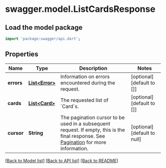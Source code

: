 # swagger.model.ListCardsResponse

## Load the model package
```dart
import 'package:swagger/api.dart';
```

## Properties
Name | Type | Description | Notes
------------ | ------------- | ------------- | -------------
**errors** | [**List&lt;Error&gt;**](Error.md) | Information on errors encountered during the request. | [optional] [default to []]
**cards** | [**List&lt;Card&gt;**](Card.md) | The requested list of &#x60;Card&#x60;s. | [optional] [default to []]
**cursor** | **String** | The pagination cursor to be used in a subsequent request. If empty, this is the final response.  See [Pagination](https://developer.squareup.com/docs/build-basics/common-api-patterns/pagination) for more information. | [optional] [default to null]

[[Back to Model list]](../README.md#documentation-for-models) [[Back to API list]](../README.md#documentation-for-api-endpoints) [[Back to README]](../README.md)

